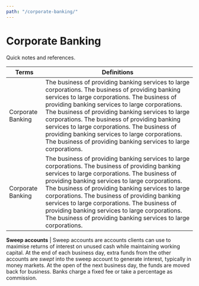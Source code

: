 ```yaml
---
path: "/corporate-banking/"
---
```


# Corporate Banking
Quick notes and references.

| Terms | Definitions |
| --- | --- |
| Corporate Banking | The business of providing banking services to large corporations. The business of providing banking services to large corporations. The business of providing banking services to large corporations. The business of providing banking services to large corporations. The business of providing banking services to large corporations. The business of providing banking services to large corporations. The business of providing banking services to large corporations. |
| Corporate Banking | The business of providing banking services to large corporations. The business of providing banking services to large corporations. The business of providing banking services to large corporations. The business of providing banking services to large corporations. The business of providing banking services to large corporations. The business of providing banking services to large corporations. The business of providing banking services to large corporations. |

**Sweep accounts** | Sweep accounts are accounts clients can use to maximise returns of interest on unused cash while maintaining working capital. At the end of each business day, extra funds from the other accounts are _swept_ into the sweep account to generate interest, typically in money markets. At the open of the next business day, the funds are moved back for business. Banks charge a fixed fee or take a percentage as commission.
